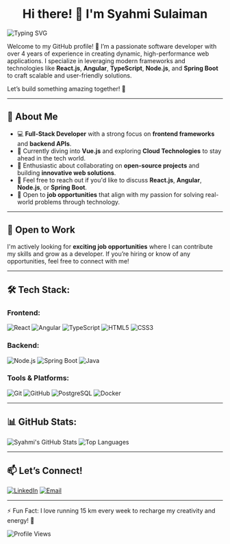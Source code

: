 <div align="center">
  <h1>Hi there! 👋 I'm Syahmi Sulaiman</h1>
</div>

![Typing SVG](https://readme-typing-svg.herokuapp.com?font=IBM+Plex+Sans&color=ffffff&size=20&lines=Welcome+to+my+GitHub+Profile!;I'm+a+Software+Developer)

Welcome to my GitHub profile! 🚀 I’m a passionate software developer with over 4 years of experience in creating dynamic, high-performance web applications. I specialize in leveraging modern frameworks and technologies like **React.js**, **Angular**, **TypeScript**, **Node.js**, and **Spring Boot** to craft scalable and user-friendly solutions.

Let’s build something amazing together! 🌟

---

## 🚀 About Me
- 💻 **Full-Stack Developer** with a strong focus on **frontend frameworks** and **backend APIs**.
- 🌱 Currently diving into **Vue.js** and exploring **Cloud Technologies** to stay ahead in the tech world.
- 🤝 Enthusiastic about collaborating on **open-source projects** and building **innovative web solutions**.
- 💬 Feel free to reach out if you'd like to discuss **React.js**, **Angular**, **Node.js**, or **Spring Boot**.
- 🌟 Open to **job opportunities** that align with my passion for solving real-world problems through technology.

---

## 💼 Open to Work
I'm actively looking for **exciting job opportunities** where I can contribute my skills and grow as a developer. If you’re hiring or know of any opportunities, feel free to connect with me!

---

## 🛠️ Tech Stack: 
### Frontend:
![React](https://img.shields.io/badge/React-20232A?style=flat&logo=react&logoColor=61DAFB)
![Angular](https://img.shields.io/badge/Angular-DD0031?style=flat&logo=angular&logoColor=white)
![TypeScript](https://img.shields.io/badge/TypeScript-007ACC?style=flat&logo=typescript&logoColor=white)
![HTML5](https://img.shields.io/badge/HTML5-E34F26?style=flat&logo=html5&logoColor=white)
![CSS3](https://img.shields.io/badge/CSS3-1572B6?style=flat&logo=css3&logoColor=white)

### Backend:
![Node.js](https://img.shields.io/badge/Node.js-339933?style=flat&logo=node-dot-js&logoColor=white)
![Spring Boot](https://img.shields.io/badge/Spring%20Boot-6DB33F?style=flat&logo=spring-boot&logoColor=white)
![Java](https://img.shields.io/badge/Java-007396?style=flat&logo=java&logoColor=white)

### Tools & Platforms:
![Git](https://img.shields.io/badge/Git-F05032?style=flat&logo=git&logoColor=white)
![GitHub](https://img.shields.io/badge/GitHub-181717?style=flat&logo=github&logoColor=white)
![PostgreSQL](https://img.shields.io/badge/PostgreSQL-336791?style=flat&logo=postgresql&logoColor=white)
![Docker](https://img.shields.io/badge/Docker-2496ED?style=flat&logo=docker&logoColor=white)

---

## 📊 GitHub Stats:
![Syahmi's GitHub Stats](https://github-readme-stats.vercel.app/api?username=syahmisulaiman&show_icons=true&theme=radical)
![Top Languages](https://github-readme-stats.vercel.app/api/top-langs/?username=syahmisulaiman&layout=compact&theme=radical)

---

## 📫 Let’s Connect!
[![LinkedIn](https://img.shields.io/badge/LinkedIn-0077B5?style=flat&logo=linkedin&logoColor=white)](https://www.linkedin.com/in/syahmisulaiman)
[![Email](https://img.shields.io/badge/Email-D14836?style=flat&logo=gmail&logoColor=white)](mailto:syahmidevz@gmail.com)

---

⚡ Fun Fact: I love running 15 km every week to recharge my creativity and energy! 🏃

![Profile Views](https://komarev.com/ghpvc/?username=syahmisulaiman&color=blue)
